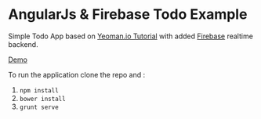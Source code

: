 AngularJs & Firebase Todo Example 
================

Simple Todo App based on [Yeoman.io Tutorial](http://yeoman.io/codelab.html) with added [Firebase](https://www.firebase.com/) realtime backend.

[Demo](http://imaginarydesign.github.io/angular-firebase-todo/#/)

To run the application clone the repo and :

1. ```npm install```
2. ```bower install```
3. ```grunt serve```
